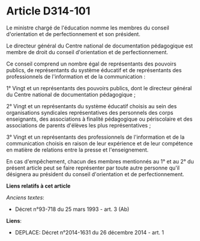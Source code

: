 # Article D314-101

Le ministre chargé de l'éducation nomme les membres du conseil d'orientation et de perfectionnement et son président. 

Le directeur général du Centre national de documentation pédagogique est membre de droit du conseil d'orientation et de
perfectionnement. 

Ce conseil comprend un nombre égal de représentants des pouvoirs publics, de représentants du système éducatif et de
représentants des professionnels de l'information et de la communication : 

1° Vingt et un représentants des pouvoirs publics, dont le directeur général du Centre national de documentation
pédagogique ; 

2° Vingt et un représentants du système éducatif choisis au sein des organisations syndicales représentatives des personnels
des corps enseignants, des associations à finalité pédagogique ou périscolaire et des associations de parents d'élèves les
plus représentatives ; 

3° Vingt et un représentants des professionnels de l'information et de la communication choisis en raison de leur expérience
et de leur compétence en matière de relations entre la presse et l'enseignement. 

En cas d'empêchement, chacun des membres mentionnés au 1° et au 2° du présent article peut se faire représenter par toute
autre personne qu'il désignera au président du conseil d'orientation et de perfectionnement.

**Liens relatifs à cet article**

_Anciens textes_:

  - Décret n°93-718 du 25 mars 1993 - art. 3 (Ab)

**Liens**:

  - DEPLACE: Décret n°2014-1631 du 26 décembre 2014 - art. 1
